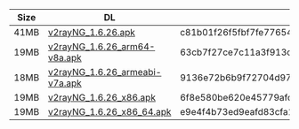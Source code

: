 |    Size   |     DL  | sha512sum |
|  ---  |  ---  |  ---  |
| 41MB | [v2rayNG_1.6.26.apk](https://cdn.jsdelivr.net/gh/googleians/v2rayNG@main/v2rayNG_1.6.26.apk) | c81b01f26f5fbf7fe77654539a8089ccbf12dc7cd2accf7218a6ff2a6c7ce76c5d4767c5726d8b09251409ab143e0393f91d5d1e8ee0595b74817c41298b7f0f |
| 19MB | [v2rayNG_1.6.26_arm64-v8a.apk](https://cdn.jsdelivr.net/gh/googleians/v2rayNG@main/v2rayNG_1.6.26_arm64-v8a.apk) | 63cb7f27ce7c11a3f913cc17b1c6fa9ee5d0da3fdca685f71d5a27b08fd3f902bdfd9686d6467f265d4a68c1d6ba47e8699cf2100a1ea42d4d21552a86ec8d58 |
| 18MB | [v2rayNG_1.6.26_armeabi-v7a.apk](https://cdn.jsdelivr.net/gh/googleians/v2rayNG@main/v2rayNG_1.6.26_armeabi-v7a.apk) | 9136e72b6b9f72704d977d411e8bc068055b59486b1903e14cba81aa787e7569e6d52334a12692f3aa0c74b5e015b89bc1920fbdca1ca66a9b982b59fe4427ef |
| 19MB | [v2rayNG_1.6.26_x86.apk](https://cdn.jsdelivr.net/gh/googleians/v2rayNG@main/v2rayNG_1.6.26_x86.apk) | 6f8e580be620e45779afc8c4adc12b6e1a614fea3ca41571af13d410d056d36b5ce2245f3b08852636382dbb544487169d5f05e727532b2bfaa82358016e9907 |
| 19MB | [v2rayNG_1.6.26_x86_64.apk](https://cdn.jsdelivr.net/gh/googleians/v2rayNG@main/v2rayNG_1.6.26_x86_64.apk) | e9e4f4b73ed9eafd83cfa1d99e42fcf8cfdfca2be8794fa75aaad22bf08fc089314b4d2a4c552aefef66dd3d8d0d19aa00799f32b74a87aa0ac83f7fabd6b913 |
